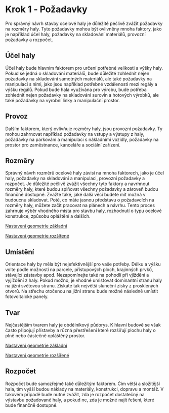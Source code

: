 
# Krok 1 ‐ Požadavky

Pro správný návrh stavby ocelové haly je důležité pečlivě zvážit požadavky na rozměry haly. Tyto požadavky mohou být ovlivněny mnoha faktory, jako je například účel haly, požadavky na skladování materiálů, provozní požadavky a rozpočet.

## Účel haly

Účel haly bude hlavním faktorem pro určení potřebné velikosti a výšky haly. Pokud se jedná o skladování materiálů, bude důležité zohlednit nejen požadavky na skladování samotných materiálů, ale také požadavky na manipulaci s nimi, jako jsou například potřebné vzdálenosti mezi regály a výšku regálů. Pokud bude hala využívána pro výrobu, bude potřeba zohlednit nejen požadavky na skladování surovin a hotových výrobků, ale také požadavky na výrobní linky a manipulační prostor.

## Provoz

Dalším faktorem, který ovlivňuje rozměry haly, jsou provozní požadavky. Ty mohou zahrnovat například požadavky na vstupy a výstupy z haly, požadavky na parkování a manipulaci s nákladními vozidly, požadavky na prostor pro zaměstnance, kanceláře a sociální zařízení.

## Rozměry
Správný návrh rozměrů ocelové haly závisí na mnoha faktorech, jako je účel haly, požadavky na skladování a manipulaci, provozní požadavky a rozpočet. Je důležité pečlivě zvážit všechny tyto faktory a navrhnout rozměry haly, které budou splňovat všechny požadavky a zároveň budou finančně dostupné. Zvažte také, jaké další věci budete mít možná v budoucnu skladovat. Poté, co máte jasnou představu o požadavcích na rozměry haly, můžete začít pracovat na plánech a návrhu. Tento proces zahrnuje výběr vhodného místa pro stavbu haly, rozhodnutí o typu ocelové konstrukce, způsobu opláštění a dalších.

[Nastavení geometrie základní](../basic/geometry.md)

[Nastavení geometrie rozšířené](../advanced/geometry/index.md)

## Umístění
Orientace haly by měla být nejefektivnější pro vaše potřeby. Délku a výšku volte podle možností na parcele, přístupových ploch, krajinných prvků, stávající zástavby apod. Nezapomínejte také na pohodlí při vjíždění a vyjíždění z haly. Pokud možno, je vhodné umisťovat dominantní stranu haly na jižní světovou stranu. Získáte tak největší sluneční zisky z prosklených otvorů. Na střechu otočenou na jižní stranu bude možné následně umístit fotovoltaické panely.

## Tvar
Nejčastějším tvarem haly je obdélníkový půdorys. K hlavní budově se však často připojují přístavby a různá přestřešení které rozšiřují plochu haly o plně nebo částečně opláštěný prostor.

[Nastavení geometrie základní](../basic/geometry.md)

[Nastavení geometrie rozšířené](../advanced/geometry/index.md)


## Rozpočet
Rozpočet bude samozřejmě také důležitým faktorem. Čím větší a složitější hala, tím vyšší budou náklady na materiály, konstrukci, dopravu a montáž. V takovém případě bude nutné zvážit, zda je rozpočet dostatečný na výstavbu požadované haly, a pokud ne, zda je možné najít řešení, které bude finančně dostupné.


